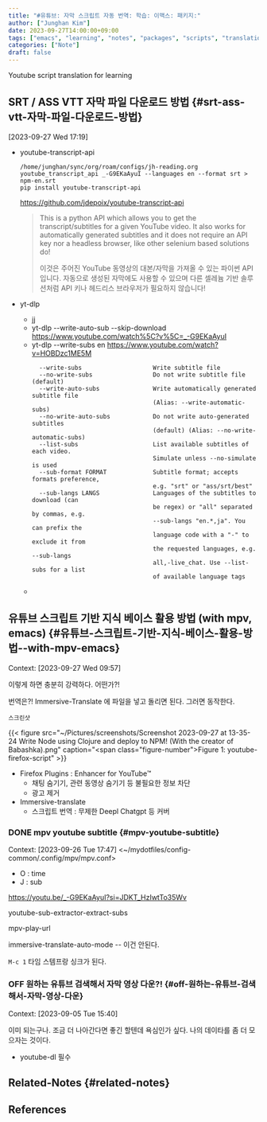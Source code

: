 ```yaml
---
title: "#유튜브: 자막 스크립트 자동 번역: 학습: 이맥스: 패키지:"
author: ["Junghan Kim"]
date: 2023-09-27T14:00:00+09:00
tags: ["emacs", "learning", "notes", "packages", "scripts", "translation", "youtube"]
categories: ["Note"]
draft: false
---
```


Youtube script translation for learning


## SRT / ASS VTT 자막 파일 다운로드 방법 {#srt-ass-vtt-자막-파일-다운로드-방법}

<span class="timestamp-wrapper"><span class="timestamp">[2023-09-27 Wed 17:19]</span></span>

-   youtube-transcript-api

    ```text
    /home/junghan/sync/org/roam/configs/jh-reading.org
    youtube_transcript_api _-G9EKaAyuI --languages en --format srt > npm-en.srt
    pip install youtube-transcript-api
    ```

    <https://github.com/jdepoix/youtube-transcript-api>

    > This is a python API which allows you to get the transcript/subtitles for a given YouTube video. It also works for automatically generated subtitles and it does not require an API key nor a headless browser, like other selenium based solutions do!
    >
    > 이것은 주어진 YouTube 동영상의 대본/자막을 가져올 수 있는 파이썬 API 입니다. 자동으로 생성된 자막에도 사용할 수 있으며 다른 셀레늄 기반 솔루션처럼 API 키나 헤드리스 브라우저가 필요하지 않습니다!

-   yt-dlp
    -   jj
    -   yt-dlp --write-auto-sub --skip-download <https://www.youtube.com/watch%5C?v%5C=_-G9EKaAyuI>
    -   yt-dlp --write-subs en <https://www.youtube.com/watch?v=HOBDzc1ME5M>
        ```text
          --write-subs                    Write subtitle file
          --no-write-subs                 Do not write subtitle file (default)
          --write-auto-subs               Write automatically generated subtitle file
                                          (Alias: --write-automatic-subs)
          --no-write-auto-subs            Do not write auto-generated subtitles
                                          (default) (Alias: --no-write-automatic-subs)
          --list-subs                     List available subtitles of each video.
                                          Simulate unless --no-simulate is used
          --sub-format FORMAT             Subtitle format; accepts formats preference,
                                          e.g. "srt" or "ass/srt/best"
          --sub-langs LANGS               Languages of the subtitles to download (can
                                          be regex) or "all" separated by commas, e.g.
                                          --sub-langs "en.*,ja". You can prefix the
                                          language code with a "-" to exclude it from
                                          the requested languages, e.g. --sub-langs
                                          all,-live_chat. Use --list-subs for a list
                                          of available language tags
        ```
    -


## 유튜브 스크립트 기반 지식 베이스 활용 방법 (with mpv, emacs) {#유튜브-스크립트-기반-지식-베이스-활용-방법--with-mpv-emacs}

Context: <span class="timestamp-wrapper"><span class="timestamp">[2023-09-27 Wed 09:57]</span></span>

이렇게 하면 충분히 강력하다. 어떤가?!

번역은?! Immersive-Translate 에 파일을 넣고 돌리면 된다. 그러면 동작한다.

```text
스크린샷
```

{{< figure src="~/Pictures/screenshots/Screenshot 2023-09-27 at 13-35-24 Write Node using Clojure and deploy to NPM! (With the creator of Babashka).png" caption="<span class=\"figure-number\">Figure 1: </span>youtube-firefox-script" >}}

-   Firefox Plugins : Enhancer for YouTube™
    -   채팅 숨기기, 관련 동영상 숨기기 등 불필요한 정보 차단
    -   광고 제거
-   Immersive-translate
    -   스크립트 번역 : 무제한 Deepl Chatgpt 등 커버


### <span class="org-todo done DONE">DONE</span> mpv youtube subtitle {#mpv-youtube-subtitle}

Context: <span class="timestamp-wrapper"><span class="timestamp">[2023-09-26 Tue 17:47]</span></span> <~/mydotfiles/config-common/.config/mpv/mpv.conf>

-   O : time
-   J : sub

<https://youtu.be/_-G9EKaAyuI?si=JDKT_HzIwtTo35Wv>

youtube-sub-extractor-extract-subs

mpv-play-url

immersive-translate-auto-mode -- 이건 안된다.

`M-c 1` 타임 스템프랑 싱크가 된다.


### OFF 원하는 유튜브 검색해서 자막 영상 다운?! {#off-원하는-유튜브-검색해서-자막-영상-다운}

Context: <span class="timestamp-wrapper"><span class="timestamp">[2023-09-05 Tue 15:40]</span></span>

이미 되는구나. 조금 더 나아간다면 좋긴 할텐데 욕심인가 싶다. 나의 데이타를 좀 더 모으자는 것이다.

-   youtube-dl 필수


## Related-Notes {#related-notes}

## References

<style>.csl-entry{text-indent: -1.5em; margin-left: 1.5em;}</style><div class="csl-bib-body">
</div>
